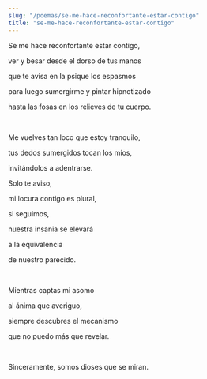 ```yaml
---
slug: "/poemas/se-me-hace-reconfortante-estar-contigo"
title: "se-me-hace-reconfortante-estar-contigo"
---
```

Se me hace reconfortante estar contigo,

ver y besar desde el dorso de tus manos

que te avisa en la psique los espasmos

para luego sumergirme y pintar hipnotizado

hasta las fosas en los relieves de tu cuerpo.

&nbsp;

Me vuelves tan loco que estoy tranquilo,

tus dedos sumergidos tocan los míos,

invitándolos a adentrarse.

 

Solo te aviso,

mi locura contigo es plural,

si seguimos, 

nuestra insania se elevará

a la equivalencia 

de nuestro parecido.

&nbsp;

Mientras captas mi asomo 

al ánima que averiguo,

siempre descubres el mecanismo

que no puedo más que revelar.

&nbsp;

Sinceramente, somos dioses que se miran.